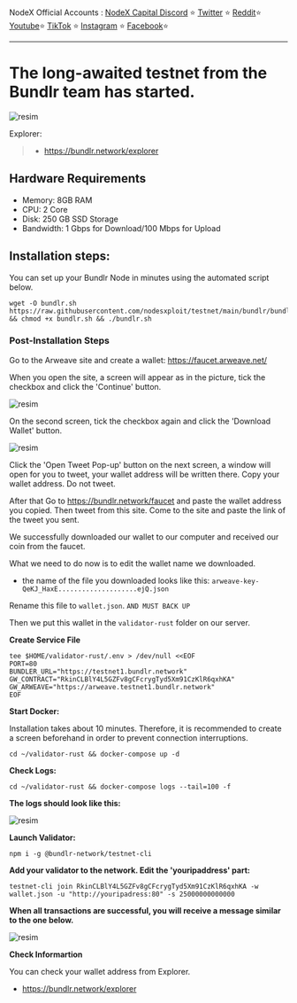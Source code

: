 <span tyle="font-size:14px" align="right">NodeX Official Accounts :
<span style="font-size:14px" align="right">
<a href="https://discord.gg/JqQNcwff2e" target="_blank">NodeX Capital Discord</a></span> ⭐ 
<span style="font-size:14px" align="right">
<a href="https://twitter.com/nodexploit/" target="_blank">Twitter</a></span> ⭐ 
<span style="font-size:14px" align="right">
<a href="https://nodex.codes/" target="_blank">Reddit</a></span>⭐
<span style="font-size:14px" align="right">
<a href="https://discord.gg/JqQNcwff2e" target="_blank">Youtube</a></span>⭐
<span style="font-size:14px" align="right">
<a href="https://nodex.codes/" target="_blank">TikTok</a></span> ⭐
<span style="font-size:14px" align="right">
<a href="https://discord.gg/JqQNcwff2e" target="_blank">Instagram</a></span> ⭐
<span style="font-size:14px" align="right">
<a href="https://nodex.codes/" target="_blank">Facebook</a></span>⭐
<hr>


# The long-awaited testnet from the Bundlr team has started.

![resim](https://img2.teletype.in/files/92/35/92352e64-ee62-4cb0-a078-349ecad2b296.jpeg)


Explorer:
>- https://bundlr.network/explorer

## Hardware Requirements
- Memory: 8GB RAM
- CPU: 2 Core
- Disk: 250 GB SSD Storage
- Bandwidth: 1 Gbps for Download/100 Mbps for Upload

## Installation steps:
You can set up your Bundlr Node in minutes using the automated script below.
```
wget -O bundlr.sh https://raw.githubusercontent.com/nodesxploit/testnet/main/bundlr/bundlr.sh && chmod +x bundlr.sh && ./bundlr.sh
```

### Post-Installation Steps
Go to the Arweave site and create a wallet:
https://faucet.arweave.net/

When you open the site, a screen will appear as in the picture, tick the checkbox and click the 'Continue' button.

![resim](https://i.hizliresim.com/dcsodu9.png)

On the second screen, tick the checkbox again and click the 'Download Wallet' button.

![resim](https://i.hizliresim.com/mmypjxp.png)

Click the 'Open Tweet Pop-up' button on the next screen, a window will open for you to tweet, your wallet address will be written there.
Copy your wallet address. Do not tweet.

After that
Go to https://bundlr.network/faucet and paste the wallet address you copied. Then tweet from this site.
Come to the site and paste the link of the tweet you sent.

We successfully downloaded our wallet to our computer and received our coin from the faucet.

What we need to do now is to edit the wallet name we downloaded.

- the name of the file you downloaded looks like this:
`arweave-key-QeKJ_HaxE....................ejQ.json`

Rename this file to `wallet.json`. `AND MUST BACK UP`

Then we put this wallet in the `validator-rust` folder on our server.

**Create Service File**
```
tee $HOME/validator-rust/.env > /dev/null <<EOF
PORT=80
BUNDLER_URL="https://testnet1.bundlr.network"
GW_CONTRACT="RkinCLBlY4L5GZFv8gCFcrygTyd5Xm91CzKlR6qxhKA"
GW_ARWEAVE="https://arweave.testnet1.bundlr.network"
EOF
```

**Start Docker:**

Installation takes about 10 minutes. Therefore, it is recommended to create a screen beforehand in order to prevent connection interruptions.

```
cd ~/validator-rust && docker-compose up -d
```

**Check Logs:**
```
cd ~/validator-rust && docker-compose logs --tail=100 -f
```

**The logs should look like this:**

![resim](https://i.hizliresim.com/cyq2y47.png)

**Launch Validator:**
```
npm i -g @bundlr-network/testnet-cli
```

**Add your validator to the network. Edit the 'youripaddress' part:**
```
testnet-cli join RkinCLBlY4L5GZFv8gCFcrygTyd5Xm91CzKlR6qxhKA -w wallet.json -u "http://youripadress:80" -s 25000000000000
```

**When all transactions are successful, you will receive a message similar to the one below.**

![resim](https://i.hizliresim.com/9a8uzrb.png)



**Check Informartion**

You can check your wallet address from Explorer.
- https://bundlr.network/explorer
